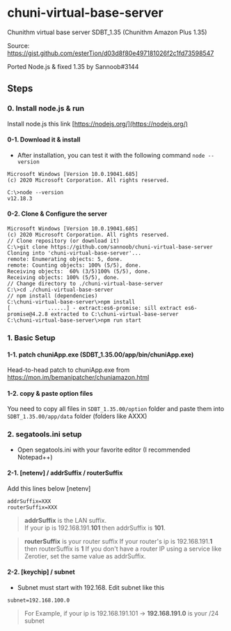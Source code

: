 # chuni-virtual-base-server

Chunithm virtual base server SDBT_1.35 (Chunithm Amazon Plus 1.35)

Source: <https://gist.github.com/esterTion/d03d8f80e497181026f2c1fd73598547>  

Ported Node.js & fixed 1.35 by Sannoob#3144

## Steps
### 0. Install node.js & run
Install node.js this link [https://nodejs.org/](https://nodejs.org/)

#### 0-1. Download it & install
- After installation, you can test it with the following command `node --version`
```
Microsoft Windows [Version 10.0.19041.685]
(c) 2020 Microsoft Corporation. All rights reserved.

C:\>node --version
v12.18.3
```

#### 0-2. Clone & Configure the server
```
Microsoft Windows [Version 10.0.19041.685]
(c) 2020 Microsoft Corporation. All rights reserved.
// Clone repository (or download it)
C:\>git clone https://github.com/sannoob/chuni-virtual-base-server
Cloning into 'chuni-virtual-base-server'...
remote: Enumerating objects: 5, done.
remote: Counting objects: 100% (5/5), done.
Receiving objects:  60% (3/5)100% (5/5), done.
Receiving objects: 100% (5/5), done.
// Change directory to ./chuni-virtual-base-server
C:\>cd ./chuni-virtual-base-server
// npm install (dependencies)
C:\chuni-virtual-base-server\>npm install
[            ......] - extract:es6-promise: sill extract es6-promise@4.2.8 extracted to C:\chuni-virtual-base-server
C:\chuni-virtual-base-server\>npm run start

```

### 1. Basic Setup
#### 1-1. patch chuniApp.exe (SDBT_1.35.00/app/bin/chuniApp.exe)
Head-to-head patch to chuniApp.exe from <https://mon.im/bemanipatcher/chuniamazon.html>

#### 1-2. copy & paste option files
You need to copy all files in `SDBT_1.35.00/option` folder and paste them into `SDBT_1.35.00/app/data` folder (folders like AXXX)
### 2. segatools.ini setup
- Open segatools.ini with your favorite editor (I recommended Notepad++)
#### 2-1. [netenv] / addrSuffix / routerSuffix
Add this lines below [netenv]
```
addrSuffix=XXX
routerSuffix=XXX
```
> **addrSuffix** is the LAN suffix.   
> If your ip is 192.168.191.**101** then addrSuffix is **101**.

> **routerSuffix** is your router suffix
> If your router's ip is 192.168.191.**1** then routerSuffix is **1**
> If you don't have a router IP using a service like Zerotier, set the same value as addrSuffix.

#### 2-2. [keychip] / subnet
- Subnet must start with 192.168.
Edit subnet like this
```
subnet=192.168.100.0
```
> For Example, if your ip is 192.168.191.101 -> **192.168.191.0** is your /24 subnet